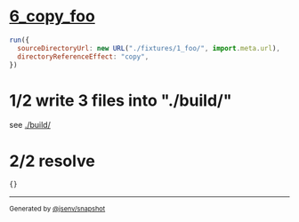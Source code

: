 # [6_copy_foo](../../new_url_directory_3.test.mjs#L52)

```js
run({
  sourceDirectoryUrl: new URL("./fixtures/1_foo/", import.meta.url),
  directoryReferenceEffect: "copy",
})
```

# 1/2 write 3 files into "./build/"

see [./build/](./build/)

# 2/2 resolve

```js
{}
```

---

<sub>
  Generated by <a href="https://github.com/jsenv/core/tree/main/packages/independent/snapshot">@jsenv/snapshot</a>
</sub>
